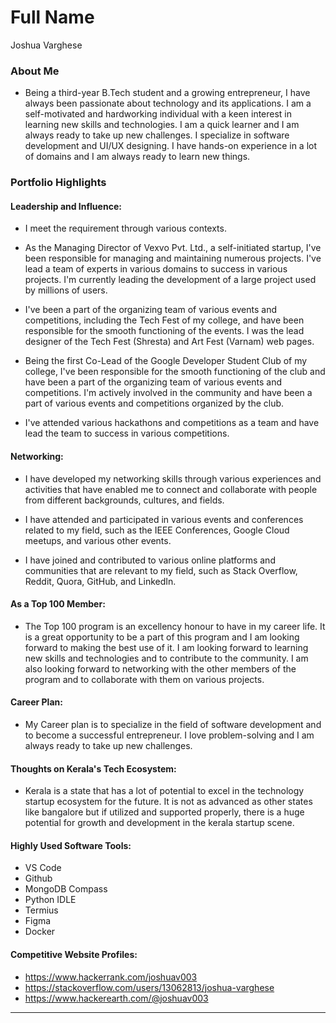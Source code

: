# Full Name 
Joshua Varghese
### About Me

- Being a third-year B.Tech student and a growing entrepreneur, I have always been passionate about technology and its applications. I am a self-motivated and hardworking individual with a keen interest in learning new skills and technologies. I am a quick learner and I am always ready to take up new challenges. I specialize in software development and UI/UX designing. I have hands-on experience in a lot of domains and I am always ready to learn new things.

### Portfolio Highlights

#### Leadership and Influence:

- I meet the requirement through various contexts.

- As the Managing Director of Vexvo Pvt. Ltd., a self-initiated startup, I've been responsible for managing and maintaining numerous projects. I've lead a team of experts in various domains to success in various projects. I'm currently leading the development of a large project used by millions of users.

- I've been a part of the organizing team of various events and competitions, including the Tech Fest of my college, and have been responsible for the smooth functioning of the events. I was the lead designer of the Tech Fest (Shresta) and Art Fest (Varnam) web pages. 

- Being the first Co-Lead of the Google Developer Student Club of my college, I've been responsible for the smooth functioning of the club and have been a part of the organizing team of various events and competitions. I'm actively involved in the community and have been a part of various events and competitions organized by the club.

- I've attended various hackathons and competitions as a team and have lead the team to success in various competitions.

#### Networking:

- I have developed my networking skills through various experiences and activities that have enabled me to connect and collaborate with people from different backgrounds, cultures, and fields.

- I have attended and participated in various events and conferences related to my field, such as the IEEE Conferences, Google Cloud meetups, and various other events.

- I have joined and contributed to various online platforms and communities that are relevant to my field, such as Stack Overflow, Reddit, Quora, GitHub, and LinkedIn.

#### As a Top 100 Member:

- The Top 100 program is an excellency honour to have in my career life. It is a great opportunity to be a part of this program and I am looking forward to making the best use of it. I am looking forward to learning new skills and technologies and to contribute to the community. I am also looking forward to networking with the other members of the program and to collaborate with them on various projects.

#### Career Plan:

- My Career plan is to specialize in the field of software development and to become a successful entrepreneur. I love problem-solving and I am always ready to take up new challenges.

#### Thoughts on Kerala's Tech Ecosystem:

- Kerala is a state that has a lot of potential to excel in the technology startup ecosystem for the future. It is not as advanced as other states like bangalore but if utilized and supported properly, there is a huge potential for growth and development in the kerala startup scene.

#### Highly Used Software Tools:

- VS Code
- Github
- MongoDB Compass
- Python IDLE
- Termius
- Figma
- Docker

#### Competitive Website Profiles:

- https://www.hackerrank.com/joshuav003
- https://stackoverflow.com/users/13062813/joshua-varghese
- https://www.hackerearth.com/@joshuav003

---
